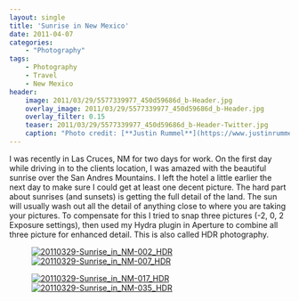 ```yaml
---
layout: single
title: 'Sunrise in New Mexico'
date: 2011-04-07
categories:
    - "Photography"
tags:
    - Photography
    - Travel
    - New Mexico
header:
    image: 2011/03/29/5577339977_450d59686d_b-Header.jpg
    overlay_image: 2011/03/29/5577339977_450d59686d_b-Header.jpg
    overlay_filter: 0.15
    teaser: 2011/03/29/5577339977_450d59686d_b-Header-Twitter.jpg 		# Shrink image to 575 width
    caption: "Photo credit: [**Justin Rummel**](https://www.justinrummel.com)"
---
```

I was recently in Las Cruces, NM for two days for work. On the first day while driving in to the clients location, I was amazed with the beautiful sunrise over the San Andres Mountains. I left the hotel a little earlier the next day to make sure I could get at least one decent picture. The hard part about sunrises (and sunsets) is getting the full detail of the land. The sun will usually wash out all the detail of anything close to where you are taking your pictures. To compensate for this I tried to snap three pictures (-2, 0, 2 Exposure settings), then used my Hydra plugin in Aperture to combine all three picture for enhanced detail. This is also called HDR photography.

<figure class="half">
<a href="https://www.flickr.com/photos/justinrummel/5577340257/"><img src="https://farm6.static.flickr.com/5025/5577340257_0c9db96b8b_n.jpg" title="20110329-Sunrise_in_NM-002_HDR" /></a>
<a href="https://www.flickr.com/photos/justinrummel/5577339977/"><img src="https://farm6.static.flickr.com/5018/5577339977_450d59686d_n.jpg" title="20110329-Sunrise_in_NM-007_HDR" /></a>
</figure>
<figure class="half">
<a href="https://www.flickr.com/photos/justinrummel/5577925534/"><img src="https://farm6.static.flickr.com/5070/5577925534_72ef14a1dd_n.jpg" title="20110329-Sunrise_in_NM-017_HDR" /></a>
<a href="https://www.flickr.com/photos/justinrummel/5577924936/"><img src="https://farm6.static.flickr.com/5059/5577924936_4d0c664bdd_n.jpg" title="20110329-Sunrise_in_NM-035_HDR" /></a>
</figure>
